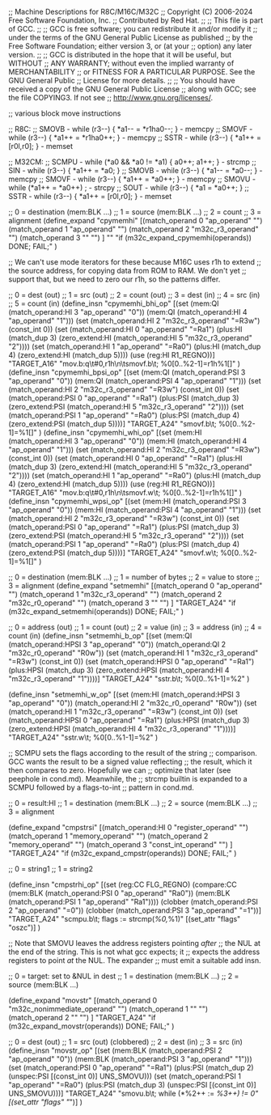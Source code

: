 ;; Machine Descriptions for R8C/M16C/M32C
;; Copyright (C) 2006-2024 Free Software Foundation, Inc.
;; Contributed by Red Hat.
;;
;; This file is part of GCC.
;;
;; GCC is free software; you can redistribute it and/or modify it
;; under the terms of the GNU General Public License as published
;; by the Free Software Foundation; either version 3, or (at your
;; option) any later version.
;;
;; GCC is distributed in the hope that it will be useful, but WITHOUT
;; ANY WARRANTY; without even the implied warranty of MERCHANTABILITY
;; or FITNESS FOR A PARTICULAR PURPOSE.  See the GNU General Public
;; License for more details.
;;
;; You should have received a copy of the GNU General Public License
;; along with GCC; see the file COPYING3.  If not see
;; <http://www.gnu.org/licenses/>.

;; various block move instructions

;; R8C:
;;  SMOVB - while (r3--) { *a1-- = *r1ha0--; } - memcpy
;;  SMOVF - while (r3--) { *a1++ = *r1ha0++; } - memcpy
;;  SSTR  - while (r3--) { *a1++ = [r0l,r0]; } - memset

;; M32CM:
;;  SCMPU - while (*a0 && *a0 != *a1) { a0++; a1++; } - strcmp
;;  SIN   - while (r3--) { *a1++ = *a0; }
;;  SMOVB - while (r3--) { *a1-- = *a0--; } - memcpy
;;  SMOVF - while (r3--) { *a1++ = *a0++; } - memcpy
;;  SMOVU - while (*a1++ = *a0++) ; - strcpy
;;  SOUT  - while (r3--) { *a1 = *a0++; }
;;  SSTR  - while (r3--) { *a1++ = [r0l,r0]; } - memset



;; 0 = destination (mem:BLK ...)
;; 1 = source (mem:BLK ...)
;; 2 = count
;; 3 = alignment
(define_expand "cpymemhi"
  [(match_operand 0 "ap_operand" "")
   (match_operand 1 "ap_operand" "")
   (match_operand 2 "m32c_r3_operand" "")
   (match_operand 3 "" "")
   ]
  ""
  "if (m32c_expand_cpymemhi(operands)) DONE; FAIL;"
  )

;; We can't use mode iterators for these because M16C uses r1h to extend
;; the source address, for copying data from ROM to RAM.  We don't yet
;; support that, but we need to zero our r1h, so the patterns differ.

;; 0 = dest (out)
;; 1 = src (out)
;; 2 = count (out)
;; 3 = dest (in)
;; 4 = src (in)
;; 5 = count (in)
(define_insn "cpymemhi_bhi_op"
  [(set (mem:QI (match_operand:HI 3 "ap_operand" "0"))
	(mem:QI (match_operand:HI 4 "ap_operand" "1")))
   (set (match_operand:HI 2 "m32c_r3_operand" "=R3w")
	(const_int 0))
   (set (match_operand:HI 0 "ap_operand" "=Ra1")
	(plus:HI (match_dup 3)
		  (zero_extend:HI (match_operand:HI 5 "m32c_r3_operand" "2"))))
   (set (match_operand:HI 1 "ap_operand" "=Ra0")
	(plus:HI (match_dup 4)
		  (zero_extend:HI (match_dup 5))))
   (use (reg:HI R1_REGNO))]
  "TARGET_A16"
  "mov.b:q\t#0,r1h\n\tsmovf.b\t; %0[0..%2-1]=r1h%1[]"
  )
(define_insn "cpymemhi_bpsi_op"
  [(set (mem:QI (match_operand:PSI 3 "ap_operand" "0"))
	(mem:QI (match_operand:PSI 4 "ap_operand" "1")))
   (set (match_operand:HI 2 "m32c_r3_operand" "=R3w")
	(const_int 0))
   (set (match_operand:PSI 0 "ap_operand" "=Ra1")
	(plus:PSI (match_dup 3)
		  (zero_extend:PSI (match_operand:HI 5 "m32c_r3_operand" "2"))))
   (set (match_operand:PSI 1 "ap_operand" "=Ra0")
	(plus:PSI (match_dup 4)
		  (zero_extend:PSI (match_dup 5))))]
  "TARGET_A24"
  "smovf.b\t; %0[0..%2-1]=%1[]"
  )
(define_insn "cpymemhi_whi_op"
  [(set (mem:HI (match_operand:HI 3 "ap_operand" "0"))
	(mem:HI (match_operand:HI 4 "ap_operand" "1")))
   (set (match_operand:HI 2 "m32c_r3_operand" "=R3w")
	(const_int 0))
   (set (match_operand:HI 0 "ap_operand" "=Ra1")
	(plus:HI (match_dup 3)
		  (zero_extend:HI (match_operand:HI 5 "m32c_r3_operand" "2"))))
   (set (match_operand:HI 1 "ap_operand" "=Ra0")
	(plus:HI (match_dup 4)
		  (zero_extend:HI (match_dup 5))))
   (use (reg:HI R1_REGNO))]
  "TARGET_A16"
  "mov.b:q\t#0,r1h\n\tsmovf.w\t; %0[0..%2-1]=r1h%1[]"
  )
(define_insn "cpymemhi_wpsi_op"
  [(set (mem:HI (match_operand:PSI 3 "ap_operand" "0"))
	(mem:HI (match_operand:PSI 4 "ap_operand" "1")))
   (set (match_operand:HI 2 "m32c_r3_operand" "=R3w")
	(const_int 0))
   (set (match_operand:PSI 0 "ap_operand" "=Ra1")
	(plus:PSI (match_dup 3)
		  (zero_extend:PSI (match_operand:HI 5 "m32c_r3_operand" "2"))))
   (set (match_operand:PSI 1 "ap_operand" "=Ra0")
	(plus:PSI (match_dup 4)
		  (zero_extend:PSI (match_dup 5))))]
  "TARGET_A24"
  "smovf.w\t; %0[0..%2-1]=%1[]"
  )



;; 0 = destination (mem:BLK ...)
;; 1 = number of bytes
;; 2 = value to store
;; 3 = alignment
(define_expand "setmemhi"
  [(match_operand 0 "ap_operand" "")
   (match_operand 1 "m32c_r3_operand" "")
   (match_operand 2 "m32c_r0_operand" "")
   (match_operand 3 "" "")
   ]
  "TARGET_A24"
  "if (m32c_expand_setmemhi(operands)) DONE; FAIL;"
  )

;; 0 = address (out)
;; 1 = count (out)
;; 2 = value (in)
;; 3 = address (in)
;; 4 = count (in)
(define_insn "setmemhi_b<mode>_op"
  [(set (mem:QI (match_operand:HPSI 3 "ap_operand" "0"))
	(match_operand:QI 2 "m32c_r0_operand" "R0w"))
   (set (match_operand:HI 1 "m32c_r3_operand" "=R3w")
	(const_int 0))
   (set (match_operand:HPSI 0 "ap_operand" "=Ra1")
	(plus:HPSI (match_dup 3)
		  (zero_extend:HPSI (match_operand:HI 4 "m32c_r3_operand" "1"))))]
  "TARGET_A24"
  "sstr.b\t; %0[0..%1-1]=%2"
  )

(define_insn "setmemhi_w<mode>_op"
  [(set (mem:HI (match_operand:HPSI 3 "ap_operand" "0"))
	(match_operand:HI 2 "m32c_r0_operand" "R0w"))
   (set (match_operand:HI 1 "m32c_r3_operand" "=R3w")
	(const_int 0))
   (set (match_operand:HPSI 0 "ap_operand" "=Ra1")
	(plus:HPSI (match_dup 3)
		  (zero_extend:HPSI (match_operand:HI 4 "m32c_r3_operand" "1"))))]
  "TARGET_A24"
  "sstr.w\t; %0[0..%1-1]=%2"
  )


;; SCMPU sets the flags according to the result of the string
;; comparison.  GCC wants the result to be a signed value reflecting
;; the result, which it then compares to zero.  Hopefully we can
;; optimize that later (see peephole in cond.md).  Meanwhile, the
;; strcmp builtin is expanded to a SCMPU followed by a flags-to-int
;; pattern in cond.md.

;; 0 = result:HI
;; 1 = destination (mem:BLK ...)
;; 2 = source (mem:BLK ...)
;; 3 = alignment

(define_expand "cmpstrsi"
  [(match_operand:HI 0 "register_operand" "")
   (match_operand 1 "memory_operand" "")
   (match_operand 2 "memory_operand" "")
   (match_operand 3 "const_int_operand" "")
   ]
  "TARGET_A24"
  "if (m32c_expand_cmpstr(operands)) DONE; FAIL;"
  )

;; 0 = string1
;; 1 = string2

(define_insn "cmpstrhi_op"
  [(set (reg:CC FLG_REGNO)
	(compare:CC (mem:BLK (match_operand:PSI 0 "ap_operand" "Ra0"))
		    (mem:BLK (match_operand:PSI 1 "ap_operand" "Ra1"))))
   (clobber (match_operand:PSI 2 "ap_operand" "=0"))
   (clobber (match_operand:PSI 3 "ap_operand" "=1"))]
  "TARGET_A24"
  "scmpu.b\t; flags := strcmp(*%0,*%1)"
  [(set_attr "flags" "oszc")]
  )



;; Note that SMOVU leaves the address registers pointing *after*
;; the NUL at the end of the string.  This is not what gcc expects; it
;; expects the address registers to point *at* the NUL.  The expander
;; must emit a suitable add insn.

;; 0 = target: set to &NUL in dest
;; 1 = destination (mem:BLK ...)
;; 2 = source (mem:BLK ...)

(define_expand "movstr"
  [(match_operand 0 "m32c_nonimmediate_operand" "")
   (match_operand 1 "" "")
   (match_operand 2 "" "")
   ]
  "TARGET_A24"
  "if (m32c_expand_movstr(operands)) DONE; FAIL;"
  )

;; 0 = dest (out)
;; 1 = src (out) (clobbered)
;; 2 = dest (in)
;; 3 = src (in)
(define_insn "movstr_op"
  [(set (mem:BLK (match_operand:PSI 2 "ap_operand" "0"))
	(mem:BLK (match_operand:PSI 3 "ap_operand" "1")))
   (set (match_operand:PSI 0 "ap_operand" "=Ra1")
	(plus:PSI (match_dup 2)
		  (unspec:PSI [(const_int 0)] UNS_SMOVU)))
   (set (match_operand:PSI 1 "ap_operand" "=Ra0")
	(plus:PSI (match_dup 3)
		  (unspec:PSI [(const_int 0)] UNS_SMOVU)))]
  "TARGET_A24"
  "smovu.b\t; while (*%2++ := *%3++) != 0"
  [(set_attr "flags" "*")]
  )
  
